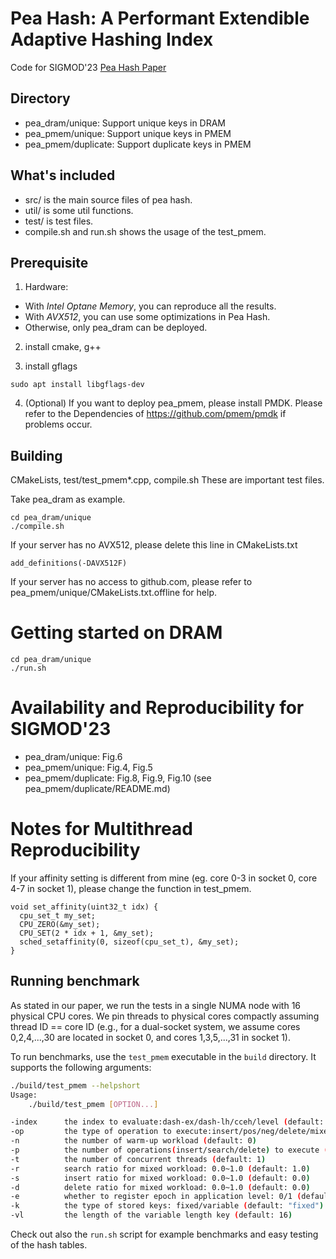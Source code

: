# Pea Hash: A Performant Extendible Adaptive Hashing Index

Code for SIGMOD'23 [Pea Hash Paper](https://dl.acm.org/doi/10.1145/3588962)


## Directory
- pea_dram/unique: Support unique keys in DRAM
- pea_pmem/unique: Support unique keys in PMEM
- pea_pmem/duplicate: Support duplicate keys in PMEM

## What's included
- src/ is the main source files of pea hash.
- util/ is some util functions.
- test/ is test files.
- compile.sh and run.sh shows the usage of the test_pmem.

## Prerequisite

1. Hardware: 
- With *Intel Optane Memory*, you can reproduce all the results.
- With *AVX512*, you can use some optimizations in Pea Hash.
- Otherwise, only pea_dram can be deployed.

2. install cmake,  g++

3. install gflags
```
sudo apt install libgflags-dev
```

4. (Optional) If you want to deploy pea_pmem, please install PMDK. Please refer to the Dependencies of https://github.com/pmem/pmdk if problems occur.

## Building
CMakeLists, test/test_pmem*.cpp, compile.sh
These are important test files.

Take pea_dram as example.
```
cd pea_dram/unique
./compile.sh
```

If your server has no AVX512, please delete this line in CMakeLists.txt
```
add_definitions(-DAVX512F)
```
If your server has no access to github.com, please refer to pea_pmem/unique/CMakeLists.txt.offline for help.


# Getting started on DRAM
```
cd pea_dram/unique
./run.sh
```

# Availability and Reproducibility for SIGMOD'23
- pea_dram/unique: Fig.6
- pea_pmem/unique: Fig.4, Fig.5
- pea_pmem/duplicate: Fig.8, Fig.9, Fig.10 (see pea_pmem/duplicate/README.md)

# Notes for Multithread Reproducibility
If your affinity setting is different from mine (eg. core 0-3 in socket 0, core 4-7 in socket 1), please change the function in test_pmem.
```
void set_affinity(uint32_t idx) {
  cpu_set_t my_set;
  CPU_ZERO(&my_set);
  CPU_SET(2 * idx + 1, &my_set);
  sched_setaffinity(0, sizeof(cpu_set_t), &my_set);
}
```

## Running benchmark

As stated in our paper, we run the tests in a single NUMA node with 16 physical CPU cores. We pin threads to physical cores compactly assuming thread ID == core ID (e.g., for a dual-socket system, we assume cores 0,2,4,...,30 are located in socket 0, and cores 1,3,5,...,31 in socket 1).  

To run benchmarks, use the `test_pmem` executable in the `build` directory. It supports the following arguments:

```bash
./build/test_pmem --helpshort
Usage: 
    ./build/test_pmem [OPTION...]

-index      the index to evaluate:dash-ex/dash-lh/cceh/level (default: "dash-ex")
-op         the type of operation to execute:insert/pos/neg/delete/mixed (default: "full")
-n          the number of warm-up workload (default: 0)
-p          the number of operations(insert/search/delete) to execute (default: 20000000)
-t          the number of concurrent threads (default: 1)
-r          search ratio for mixed workload: 0.0~1.0 (default: 1.0)
-s          insert ratio for mixed workload: 0.0~1.0 (default: 0.0)
-d          delete ratio for mixed workload: 0.0~1.0 (default: 0.0)
-e          whether to register epoch in application level: 0/1 (default: 0)
-k          the type of stored keys: fixed/variable (default: "fixed")
-vl         the length of the variable length key (default: 16)
```
Check out also the `run.sh` script for example benchmarks and easy testing of the hash tables. 
